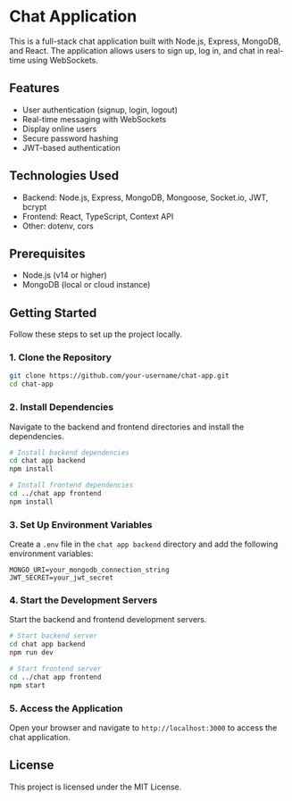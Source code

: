 # Chat Application

This is a full-stack chat application built with Node.js, Express, MongoDB, and React. The application allows users to sign up, log in, and chat in real-time using WebSockets.

## Features

- User authentication (signup, login, logout)
- Real-time messaging with WebSockets
- Display online users
- Secure password hashing
- JWT-based authentication

## Technologies Used

- Backend: Node.js, Express, MongoDB, Mongoose, Socket.io, JWT, bcrypt
- Frontend: React, TypeScript, Context API
- Other: dotenv, cors

## Prerequisites

- Node.js (v14 or higher)
- MongoDB (local or cloud instance)

## Getting Started

Follow these steps to set up the project locally.

### 1. Clone the Repository

```sh
git clone https://github.com/your-username/chat-app.git
cd chat-app
```

### 2. Install Dependencies

Navigate to the backend and frontend directories and install the dependencies.

```sh
# Install backend dependencies
cd chat app backend
npm install

# Install frontend dependencies
cd ../chat app frontend
npm install
```

### 3. Set Up Environment Variables

Create a `.env` file in the `chat app backend` directory and add the following environment variables:

```
MONGO_URI=your_mongodb_connection_string
JWT_SECRET=your_jwt_secret
```

### 4. Start the Development Servers

Start the backend and frontend development servers.

```sh
# Start backend server
cd chat app backend
npm run dev

# Start frontend server
cd ../chat app frontend
npm start
```

### 5. Access the Application

Open your browser and navigate to `http://localhost:3000` to access the chat application.

## License

This project is licensed under the MIT License.

